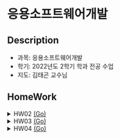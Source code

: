 # 응용소프트웨어개발

## Description
- 과목: 응용소프트웨어개발
- 학기: 2022년도 2학기 학과 전공 수업
- 지도: 김태곤 교수님

## HomeWork

<details>
<summary>HW02 <a href='https://github.com/RIVERALLZERO/SoftEngineering/tree/main/HW02'>(Go)</a></summary>
  - 구구단 | <a href="https://github.com/RIVERALLZERO/SoftEngineering/tree/main/HW02/gugudan.py">gugudan.py</a><br>
  - 팩토리얼 구하기 | <a href="https://github.com/RIVERALLZERO/SoftEngineering/tree/main/HW02/factorial.py">factorial.py</a><br>
  - 100부터 200까지의 숫자 중 소수 개수 구하기 | <a href="https://github.com/RIVERALLZERO/SoftEngineering/tree/main/HW02/prime_number.py">prime_number.py</a><br>
  - 짝수, 홀수 판단하기 | <a href="https://github.com/RIVERALLZERO/SoftEngineering/tree/main/HW02/even_odd.py">even_odd.py</a><br>
  - 1부터 100까지의 숫자 중 소수의 합 구하기 | <a href="https://github.com/RIVERALLZERO/SoftEngineering/tree/main/HW02/sum_even.py">sum_even.py</a><br>
  - 절대온도를 섭씨온도로, 마일을 킬로미터로 변환 | <a href="https://github.com/RIVERALLZERO/SoftEngineering/tree/main/HW02/unit_convert.py">unit_convert.py</a>
</details>

<details>
<summary>HW03 <a href='https://github.com/RIVERALLZERO/SoftEngineering/tree/main/HW03'>(Go)</a></summary>
  - 구구단 예외 설정하기 | <a href="https://github.com/RIVERALLZERO/SoftEngineering/tree/main/HW03/gugudan_exception.py">gugudan_exception.py</a><br>
  - HW02 구구단 GUI | <a href="https://github.com/RIVERALLZERO/SoftEngineering/tree/main/HW03/gugudan_gui.py">gugudan_gui.py</a><br>
  - 구구단 예외 설정 GUI | <a href="https://github.com/RIVERALLZERO/SoftEngineering/tree/main/HW03/gugudan_exception_gui.py">gugudan_exception_gui.py</a><br>
  - 구구단 예외 설정 GUI(rich로 꾸미기) | <a href="https://github.com/RIVERALLZERO/SoftEngineering/tree/main/HW03/gugudan_rich.py">gugudan_rich.py</a><br>
  - 조건에 맞는 var값 설정하기 | <a href="https://github.com/RIVERALLZERO/SoftEngineering/tree/main/HW03/exercise.py">exercise.py</a><br>
</details>

<details>
<summary>HW04 <a href='https://github.com/RIVERALLZERO/SoftEngineering/tree/main/HW04'>(Go)</a></summary>
    - 구구단 python으로 html 구현 | <a href="https://github.com/RIVERALLZERO/SoftEngineering/tree/main/HW04/gugudan_html.py">gugudan_html.py</a><br>
    - 구구단 Flask로 Url에 입력변수 받고 구현 | <a href="https://github.com/RIVERALLZERO/SoftEngineering/tree/main/HW04/flask_ex.py">flask_ex.py</a><br>
    - 웹 어플리케이션 과제 | <a href="https://github.com/RIVERALLZERO/SoftEngineering/tree/main/HW04/web_app.py">web_app.py</a><br>
        1. 필요한 데이터 <a href="https://github.com/RIVERALLZERO/SoftEngineering/tree/main/HW04/do_population.csv">do_population.csv</a><br>
        2. Home 화면<br><img src="https://user-images.githubusercontent.com/93754504/190847719-a96dd545-7645-4158-a558-000988b45215.png">
        3. "population/원하는 연도" 실행 화면<br><img src="https://user-images.githubusercontent.com/93754504/190862683-f6f2e112-30d6-4e99-b37e-35036d335b74.png">

</details>